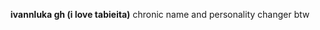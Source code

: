 <p align=center> 
  <b>ivannluka gh (i love tabieita)</b>
  chronic name and personality changer btw

  
  <!--
**ivannluka/ivannluka** is a ✨ _special_ ✨ repository because its `README.md` (this file) appears on your GitHub profile.
